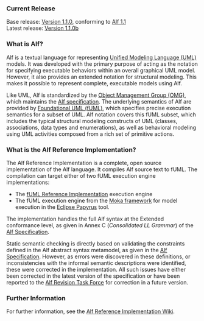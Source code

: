 ### Current Release
Base release: [Version 1.1.0](https://github.com/ModelDriven/Alf-Reference-Implementation/releases/tag/v1.1.0), conforming to [Alf 1.1](http://www.omg.org/spec/ALF/1.1)<br>
Latest release: [Version 1.1.0b](https://github.com/ModelDriven/Alf-Reference-Implementation/releases/tag/v1.1.0b)

### What is Alf?

Alf is a textual language for representing [Unified Modeling Language (UML)](http://www.uml.org) models. It was developed with the primary purpose of acting as the notation for specifying executable behaviors within an overall graphical UML model. However, it also provides an extended notation for structural modeling. This makes it possible to represent complete, executable models using Alf.

Like UML, Alf is standardized by the [Object Management Group (OMG)](http://www.omg.org), which maintains the [Alf specification](http://www.omg.org/spec/ALF). The underlying semantics of Alf are provided by [Foundational UML (fUML)](http://www.omg.org/spec/FUML), which specifies precise execution semantics for a subset of UML. Alf notation covers this fUML subset, which includes the typical structural modeling constructs of UML (classes, associations, data types and enumerations), as well as behavioral modeling using UML activities composed from a rich set of primitive actions.

### What is the Alf Reference Implementation?

The Alf Reference Implementation is a complete, open source implementation of the Alf language. It compiles Alf source text to fUML. The compilation can target either of two fUML execution engine implementations:

* The [fUML Reference Implementation](http://fuml.modeldriven.org) execution engine
* The fUML execution engine from the [Moka framework](http://wiki.eclipse.org/Papyrus/UserGuide/ModelExecution) for model execution in the [Eclipse Papyrus](http://www.eclipse.org/papyrus) tool.

The implementation handles the full Alf syntax at the Extended conformance level, as given in Annex C (*Consolidated LL Grammar*) of the [Alf Specification](http://www.omg.org/spec/ALF/Current).

Static semantic checking is directly based on validating the constraints defined in the Alf abstract syntax metamodel, as given in the [Alf Specification](http://www.omg.org/spec/ALF/Current). However, as errors were discovered in these definitions, or inconsistencies with the informal semantic descriptions were identified, these were corrected in the implementation. All such issues have either been corrected in the latest version of the specification or have been reported to the [Alf Revision Task Force](http://issues.omg.org/issues/task-force/ALF11) for correction in a future version.

### Further Information

For further information, see the [Alf Reference Implementation Wiki](https://github.com/ModelDriven/Alf-Reference-Implementation/wiki).

